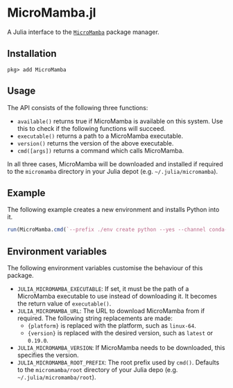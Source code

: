 # MicroMamba.jl

A Julia interface to the [`MicroMamba`](https://mamba.readthedocs.io/en/latest/user_guide/micromamba.html) package manager.

## Installation

```
pkg> add MicroMamba
```

## Usage

The API consists of the following three functions:
- `available()` returns true if MicroMamba is available on this system. Use this to check if the following functions will succeed.
- `executable()` returns a path to a MicroMamba executable.
- `version()` returns the version of the above executable.
- `cmd([args])` returns a command which calls MicroMamba.

In all three cases, MicroMamba will be downloaded and installed if required to the `micromamba` directory in your Julia depot (e.g. `~/.julia/micromamba`).

## Example

The following example creates a new environment and installs Python into it.

```julia
run(MicroMamba.cmd(`--prefix ./env create python --yes --channel conda-forge`))
```

## Environment variables

The following environment variables customise the behaviour of this package.
- `JULIA_MICROMAMBA_EXECUTABLE`: If set, it must be the path of a MicroMamba executable to
  use instead of downloading it. It becomes the return value of `executable()`.
- `JULIA_MICROMAMBA_URL`: The URL to download MicroMamba from if required.
  The following string replacements are made:
  - `{platform}` is replaced with the platform, such as `linux-64`.
  - `{version}` is replaced with the desired version, such as `latest` or `0.19.0`.
- `JULIA_MICROMAMBA_VERSION`: If MicroMamba needs to be downloaded, this specifies the version.
- `JULIA_MICROMAMBA_ROOT_PREFIX`: The root prefix used by `cmd()`. Defaults to the `micromamba/root` directory of your Julia depo (e.g. `~/.julia/micromamba/root`).
